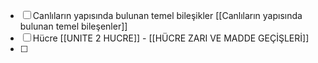 - [ ] Canlıların yapısında bulunan temel bileşikler [[Canlıların yapısında bulunan temel bileşenler]]
- [ ] Hücre [[UNITE 2 HUCRE]] - [[HÜCRE ZARI VE MADDE GEÇİŞLERİ]]
- [ ] 